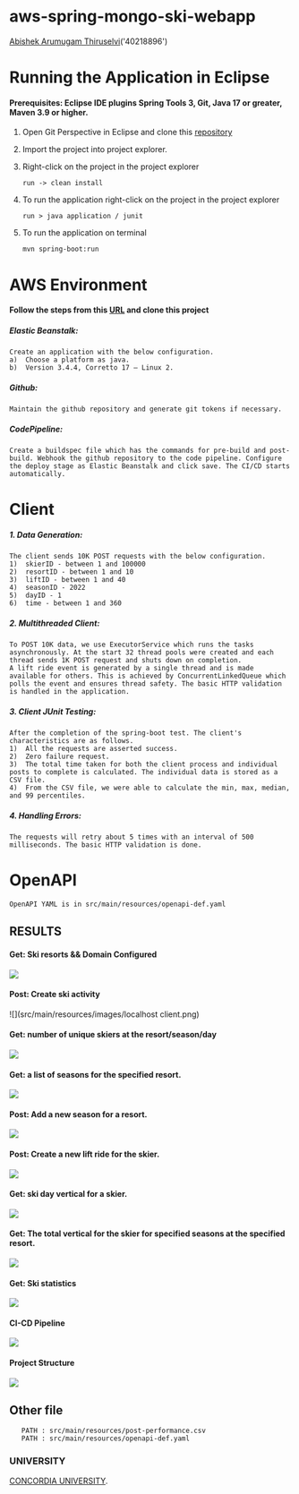 # aws-spring-mongo-ski-webapp

[Abishek Arumugam Thiruselvi](https://www.abishekarumugam.com)('40218896')

# Running the Application in Eclipse
#### Prerequisites: Eclipse IDE plugins Spring Tools 3, Git, Java 17 or greater, Maven 3.9 or higher.
1. Open Git Perspective in Eclipse and clone this [repository](https://github.com/abishekat/aws-spring-mongo-ski-webapp)

2. Import the project into project explorer.

3. Right-click on the project in the project explorer 

   ```shell
   run -> clean install
   ```
4. To run the application right-click on the project in the project explorer 

   ```shell
   run > java application / junit
   ```
5. To run the application on terminal 

   ```shell
   mvn spring-boot:run
   ```

# AWS Environment

####  Follow the steps from this [URL](https://github.com/youyinnn/distributed_system_jetty_helloworld/blob/main/Oracle%20Cloud%20VM%20Setup.md) and clone this project

##### Elastic Beanstalk:
  ```shell
Create an application with the below configuration.
a)	Choose a platform as java.
b)	Version 3.4.4, Corretto 17 – Linux 2.
```
##### Github:
  ```shell
Maintain the github repository and generate git tokens if necessary.
```
##### CodePipeline:
  ```shell
Create a buildspec file which has the commands for pre-build and post-build. Webhook the github repository to the code pipeline. Configure the deploy stage as Elastic Beanstalk and click save. The CI/CD starts automatically.
```
  
# Client
#####  1.	Data Generation:
  ```shell
The client sends 10K POST requests with the below configuration.
1)	skierID - between 1 and 100000 
2)	resortID - between 1 and 10 
3)	liftID - between 1 and 40 
4)	seasonID - 2022 
5)	dayID - 1 
6)	time - between 1 and 360
```
##### 2.	Multithreaded Client:
 ```shell
To POST 10K data, we use ExecutorService which runs the tasks asynchronously. At the start 32 thread pools were created and each thread sends 1K POST request and shuts down on completion.
A lift ride event is generated by a single thread and is made available for others. This is achieved by ConcurrentLinkedQueue which polls the event and ensures thread safety. The basic HTTP validation is handled in the application.
```
##### 3.	Client JUnit Testing:
 ```shell
After the completion of the spring-boot test. The client's characteristics are as follows.
1)	All the requests are asserted success.
2)	Zero failure request.
3)	The total time taken for both the client process and individual posts to complete is calculated. The individual data is stored as a CSV file.
4)	From the CSV file, we were able to calculate the min, max, median, and 99 percentiles.
```
##### 4.	Handling Errors: 
 ```shell
The requests will retry about 5 times with an interval of 500 milliseconds. The basic HTTP validation is done.
```
 
   
# OpenAPI
 ```shell
OpenAPI YAML is in src/main/resources/openapi-def.yaml
```

## RESULTS

#### Get: Ski resorts && Domain Configured
![](src/main/resources/images/domain_configuration.png)

#### Post: Create ski activity
![](src/main/resources/images/localhost client.png)

#### Get: number of unique skiers at the resort/season/day
![](src/main/resources/images/num_ski.png)

####  Get:  a list of seasons for the specified resort.
![](src/main/resources/images/list_season-sold.png)

####  Post: Add a new season for a resort.
![](src/main/resources/images/new_season.png)

####  Post: Create a new lift ride for the skier. 
![](src/main/resources/images/new_ride.png)

####  Get: ski day vertical for a skier.
![](src/main/resources/images/vertical_calc.png)

####  Get: The total vertical for the skier for specified seasons at the specified resort. 
![](src/main/resources/images/tot_vertical.png)

####  Get: Ski statistics
![](src/main/resources/images/after-post-copies-sold.png)


#### CI-CD Pipeline
![](src/main/resources/images/cicd_pipeline.png)


#### Project Structure
![](src/main/resources/images/statistcs.png)

## Other file

```shell
   PATH : src/main/resources/post-performance.csv
   PATH : src/main/resources/openapi-def.yaml
   ```

### UNIVERSITY

 [CONCORDIA UNIVERSITY](https://www.concordia.ca/).
  
